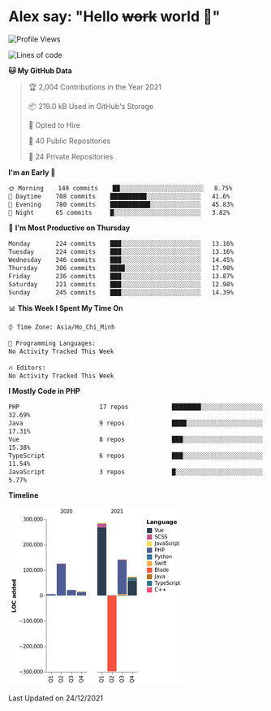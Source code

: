 # Alex say: "Hello ~~work~~ world 🐾"

<!--START_SECTION:waka-->
![Profile Views](http://img.shields.io/badge/Profile%20Views-0-blue)

![Lines of code](https://img.shields.io/badge/From%20Hello%20World%20I%27ve%20Written-376%20Thousand%20lines%20of%20code-blue)

**🐱 My GitHub Data** 

> 🏆 2,004 Contributions in the Year 2021
 > 
> 📦 219.0 kB Used in GitHub's Storage 
 > 
> 💼 Opted to Hire
 > 
> 📜 40 Public Repositories 
 > 
> 🔑 24 Private Repositories  
 > 
**I'm an Early 🐤** 

```text
🌞 Morning    149 commits    ██░░░░░░░░░░░░░░░░░░░░░░░   8.75% 
🌆 Daytime    708 commits    ██████████░░░░░░░░░░░░░░░   41.6% 
🌃 Evening    780 commits    ███████████░░░░░░░░░░░░░░   45.83% 
🌙 Night      65 commits     █░░░░░░░░░░░░░░░░░░░░░░░░   3.82%

```
📅 **I'm Most Productive on Thursday** 

```text
Monday       224 commits    ███░░░░░░░░░░░░░░░░░░░░░░   13.16% 
Tuesday      224 commits    ███░░░░░░░░░░░░░░░░░░░░░░   13.16% 
Wednesday    246 commits    ███░░░░░░░░░░░░░░░░░░░░░░   14.45% 
Thursday     306 commits    ████░░░░░░░░░░░░░░░░░░░░░   17.98% 
Friday       236 commits    ███░░░░░░░░░░░░░░░░░░░░░░   13.87% 
Saturday     221 commits    ███░░░░░░░░░░░░░░░░░░░░░░   12.98% 
Sunday       245 commits    ███░░░░░░░░░░░░░░░░░░░░░░   14.39%

```


📊 **This Week I Spent My Time On** 

```text
⌚︎ Time Zone: Asia/Ho_Chi_Minh

💬 Programming Languages: 
No Activity Tracked This Week

🔥 Editors: 
No Activity Tracked This Week

```

**I Mostly Code in PHP** 

```text
PHP                      17 repos            ████████░░░░░░░░░░░░░░░░░   32.69% 
Java                     9 repos             ████░░░░░░░░░░░░░░░░░░░░░   17.31% 
Vue                      8 repos             ███░░░░░░░░░░░░░░░░░░░░░░   15.38% 
TypeScript               6 repos             ███░░░░░░░░░░░░░░░░░░░░░░   11.54% 
JavaScript               3 repos             █░░░░░░░░░░░░░░░░░░░░░░░░   5.77%

```


**Timeline**

![Chart not found](https://raw.githubusercontent.com/alexzvn/alexzvn/main/charts/bar_graph.png) 


 Last Updated on 24/12/2021
<!--END_SECTION:waka-->
